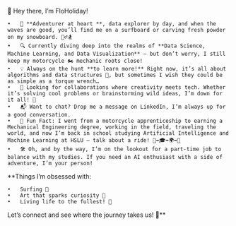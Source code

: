 
👋 Hey there, I’m FloHoliday!

	•	🌊 **Adventurer at heart **, data explorer by day, and when the waves are good, you’ll find me on a surfboard or carving fresh powder on my snowboard. 🏄‍♂️🏂
	•	🔍 Currently diving deep into the realms of **Data Science, Machine Learning, and Data Visualization** — but don’t worry, I still keep my motorcycle 🏍️ mechanic roots close!
	•	💡 Always on the hunt **to learn more!** Right now, it’s all about algorithms and data structures 🧠, but sometimes I wish they could be as simple as a torque wrench…
	•	💼 Looking for collaborations where creativity meets tech. Whether it’s solving cool problems or brainstorming wild ideas, I’m down for it all! 🤯
	•	📬 Want to chat? Drop me a message on LinkedIn, I’m always up for a good conversation.
	•	🎉 Fun Fact: I went from a motorcycle apprenticeship to earning a Mechanical Engineering degree, working in the field, traveling the world, and now I’m back in school studying Artificial Intelligence and Machine Learning at HSLU — talk about a ride! 🔧➡️🎓➡️🌍➡️🤖
	•	🛠️ Oh, and by the way, I’m on the lookout for a part-time job to balance with my studies. If you need an AI enthusiast with a side of adventure, I’m your person!

**Things I’m obsessed with:

	•	Surfing 🌊
	•	Art that sparks curiosity 🎨
	•	Living life to the fullest! 🌟

Let’s connect and see where the journey takes us! 🚀**
<!---
git@github.com:FloHoliday/Pong_game.git is a ✨ special ✨ repository because it's not finished yet.
--->
